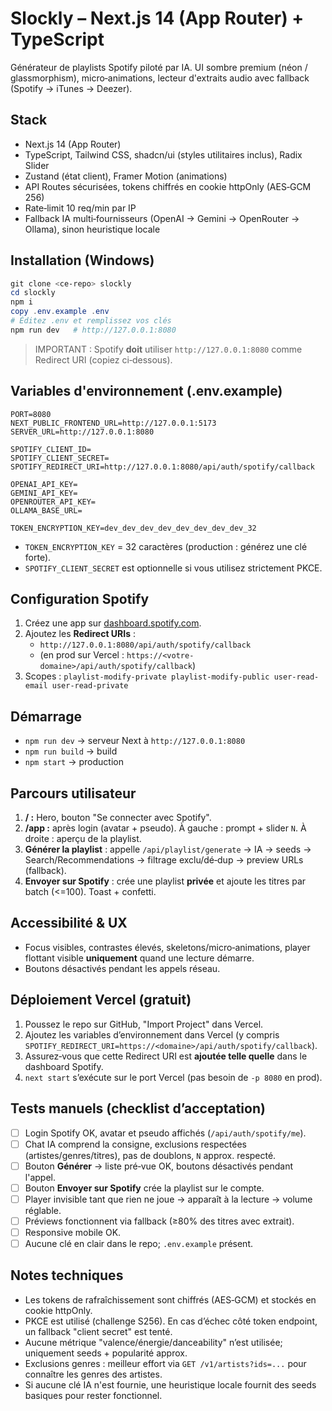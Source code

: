 # Slockly – Next.js 14 (App Router) + TypeScript

Générateur de playlists Spotify piloté par IA. UI sombre premium (néon / glassmorphism), micro‑animations, lecteur d'extraits audio avec fallback (Spotify → iTunes → Deezer).

## Stack

- Next.js 14 (App Router)
- TypeScript, Tailwind CSS, shadcn/ui (styles utilitaires inclus), Radix Slider
- Zustand (état client), Framer Motion (animations)
- API Routes sécurisées, tokens chiffrés en cookie httpOnly (AES‑GCM 256)
- Rate‑limit 10 req/min par IP
- Fallback IA multi‑fournisseurs (OpenAI → Gemini → OpenRouter → Ollama), sinon heuristique locale

## Installation (Windows)

```powershell
git clone <ce-repo> slockly
cd slockly
npm i
copy .env.example .env
# Éditez .env et remplissez vos clés
npm run dev   # http://127.0.0.1:8080
```

> IMPORTANT : Spotify **doit** utiliser `http://127.0.0.1:8080` comme Redirect URI (copiez ci‑dessous).

## Variables d'environnement (.env.example)

```
PORT=8080
NEXT_PUBLIC_FRONTEND_URL=http://127.0.0.1:5173
SERVER_URL=http://127.0.0.1:8080

SPOTIFY_CLIENT_ID=
SPOTIFY_CLIENT_SECRET=
SPOTIFY_REDIRECT_URI=http://127.0.0.1:8080/api/auth/spotify/callback

OPENAI_API_KEY=
GEMINI_API_KEY=
OPENROUTER_API_KEY=
OLLAMA_BASE_URL=

TOKEN_ENCRYPTION_KEY=dev_dev_dev_dev_dev_dev_dev_dev_32
```

- `TOKEN_ENCRYPTION_KEY` = 32 caractères (production : générez une clé forte).
- `SPOTIFY_CLIENT_SECRET` est optionnelle si vous utilisez strictement PKCE.

## Configuration Spotify

1. Créez une app sur [dashboard.spotify.com](https://developer.spotify.com/dashboard).
2. Ajoutez les **Redirect URIs** :
   - `http://127.0.0.1:8080/api/auth/spotify/callback`
   - (en prod sur Vercel : `https://<votre-domaine>/api/auth/spotify/callback`)
3. Scopes : `playlist-modify-private playlist-modify-public user-read-email user-read-private`

## Démarrage

- `npm run dev` → serveur Next à `http://127.0.0.1:8080`
- `npm run build` → build
- `npm start` → production

## Parcours utilisateur

1. **/ :** Hero, bouton "Se connecter avec Spotify".
2. **/app :** après login (avatar + pseudo). À gauche : prompt + slider `N`. À droite : aperçu de la playlist.
3. **Générer la playlist** : appelle `/api/playlist/generate` → IA → seeds → Search/Recommendations → filtrage exclu/dé‑dup → preview URLs (fallback).
4. **Envoyer sur Spotify** : crée une playlist **privée** et ajoute les titres par batch (<=100). Toast + confetti.

## Accessibilité & UX

- Focus visibles, contrastes élevés, skeletons/micro‑animations, player flottant visible **uniquement** quand une lecture démarre.
- Boutons désactivés pendant les appels réseau.

## Déploiement Vercel (gratuit)

1. Poussez le repo sur GitHub, "Import Project" dans Vercel.
2. Ajoutez les variables d’environnement dans Vercel (y compris `SPOTIFY_REDIRECT_URI=https://<domaine>/api/auth/spotify/callback`).
3. Assurez‑vous que cette Redirect URI est **ajoutée telle quelle** dans le dashboard Spotify.
4. `next start` s’exécute sur le port Vercel (pas besoin de `-p 8080` en prod).

## Tests manuels (checklist d’acceptation)

- [ ] Login Spotify OK, avatar et pseudo affichés (`/api/auth/spotify/me`).
- [ ] Chat IA comprend la consigne, exclusions respectées (artistes/genres/titres), pas de doublons, `N` approx. respecté.
- [ ] Bouton **Générer** → liste pré‑vue OK, boutons désactivés pendant l'appel.
- [ ] Bouton **Envoyer sur Spotify** crée la playlist sur le compte.
- [ ] Player invisible tant que rien ne joue → apparaît à la lecture → volume réglable.
- [ ] Préviews fonctionnent via fallback (≥80% des titres avec extrait).
- [ ] Responsive mobile OK.
- [ ] Aucune clé en clair dans le repo; `.env.example` présent.

## Notes techniques

- Les tokens de rafraîchissement sont chiffrés (AES‑GCM) et stockés en cookie httpOnly.
- PKCE est utilisé (challenge S256). En cas d’échec côté token endpoint, un fallback "client secret" est tenté.
- Aucune métrique "valence/énergie/danceability" n’est utilisée; uniquement seeds + popularité approx.
- Exclusions genres : meilleur effort via `GET /v1/artists?ids=...` pour connaître les genres des artistes.
- Si aucune clé IA n'est fournie, une heuristique locale fournit des seeds basiques pour rester fonctionnel.
